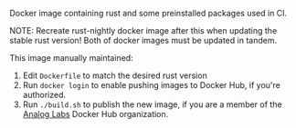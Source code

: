Docker image containing rust and some preinstalled packages used in CI.

NOTE: Recreate rust-nightly docker image after this when updating the stable rust
version! Both of docker images must be updated in tandem.

This image manually maintained:
1. Edit `Dockerfile` to match the desired rust version
1. Run `docker login` to enable pushing images to Docker Hub, if you're authorized.
1. Run `./build.sh` to publish the new image, if you are a member of the [Analog
   Labs](https://hub.docker.com/u/analoglabs/) Docker Hub organization.


